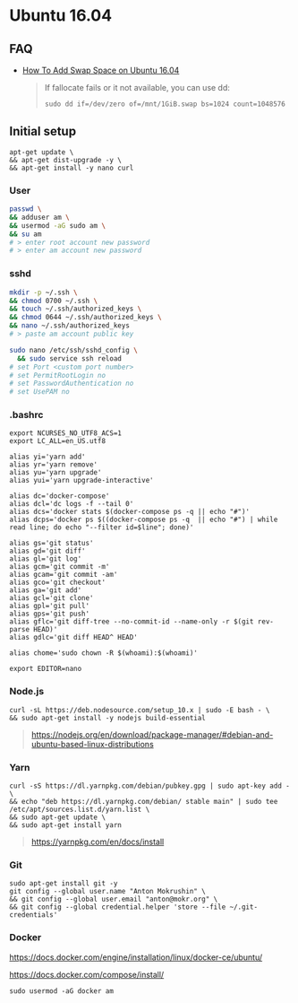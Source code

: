 # Ubuntu 16.04

## FAQ

- [How To Add Swap Space on Ubuntu 16.04](https://www.digitalocean.com/community/tutorials/how-to-add-swap-space-on-ubuntu-16-04)
  > If fallocate fails or it not available, you can use dd:
  > ```
  > sudo dd if=/dev/zero of=/mnt/1GiB.swap bs=1024 count=1048576
  > ```

## Initial setup

```
apt-get update \
&& apt-get dist-upgrade -y \
&& apt-get install -y nano curl
```

### User
```bash
passwd \
&& adduser am \
&& usermod -aG sudo am \
&& su am
# > enter root account new password
# > enter am account new password
```

### sshd

```bash
mkdir -p ~/.ssh \
&& chmod 0700 ~/.ssh \
&& touch ~/.ssh/authorized_keys \
&& chmod 0644 ~/.ssh/authorized_keys \
&& nano ~/.ssh/authorized_keys
# > paste am account public key
```

```bash
sudo nano /etc/ssh/sshd_config \
  && sudo service ssh reload
# set Port <custom port number>
# set PermitRootLogin no
# set PasswordAuthentication no
# set UsePAM no
```

### .bashrc
```
export NCURSES_NO_UTF8_ACS=1
export LC_ALL=en_US.utf8

alias yi='yarn add'
alias yr='yarn remove'
alias yu='yarn upgrade'
alias yui='yarn upgrade-interactive'

alias dc='docker-compose'
alias dcl='dc logs -f --tail 0'
alias dcs='docker stats $(docker-compose ps -q || echo "#")'
alias dcps='docker ps $((docker-compose ps -q  || echo "#") | while read line; do echo "--filter id=$line"; done)'

alias gs='git status'
alias gd='git diff'
alias gl='git log'
alias gcm='git commit -m'
alias gcam='git commit -am'
alias gco='git checkout'
alias ga='git add'
alias gcl='git clone'
alias gpl='git pull'
alias gps='git push'
alias gflc='git diff-tree --no-commit-id --name-only -r $(git rev-parse HEAD)'
alias gdlc='git diff HEAD^ HEAD'

alias chome='sudo chown -R $(whoami):$(whoami)'

export EDITOR=nano
```

### Node.js

```
curl -sL https://deb.nodesource.com/setup_10.x | sudo -E bash - \
&& sudo apt-get install -y nodejs build-essential
```
> <https://nodejs.org/en/download/package-manager/#debian-and-ubuntu-based-linux-distributions>

### Yarn

```
curl -sS https://dl.yarnpkg.com/debian/pubkey.gpg | sudo apt-key add - \
&& echo "deb https://dl.yarnpkg.com/debian/ stable main" | sudo tee /etc/apt/sources.list.d/yarn.list \
&& sudo apt-get update \
&& sudo apt-get install yarn
```
> <https://yarnpkg.com/en/docs/install>

### Git

```
sudo apt-get install git -y
git config --global user.name "Anton Mokrushin" \
&& git config --global user.email "anton@mokr.org" \
&& git config --global credential.helper 'store --file ~/.git-credentials'
```

### Docker

<https://docs.docker.com/engine/installation/linux/docker-ce/ubuntu/>

<https://docs.docker.com/compose/install/>

```
sudo usermod -aG docker am
```
